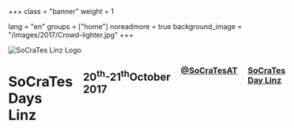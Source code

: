 +++
class = "banner"
weight = 1

lang = "en"
groups = ["home"]
noreadmore = true
background_image = "/images/2017/Crowd-lighter.jpg"
+++

<div class="banner">
  	<div class="row">
			<div class="four columns">
				<img class="logo" src="/images/2016/SoCraTesLinz2016.png" alt="SoCraTes Linz Logo"/>
			</div>
    	<div class="eight columns">
				<h1>SoCraTes Days Linz</h1>
				<h2>20<sup>th</sup>-21<sup>th</sup>October 2017</h2>
				<h3><a href="https://twitter.com/SoCraTesAT"><i class="fa fa-twitter" aria-hidden="true" style="width: 1.2em;"></i> @SoCraTesAT</a></h3>
				<h3><a href="https://www.facebook.com/events/1175565655799297/"><i class="fa fa-facebook" aria-hidden="true" style="width: 1.2em;"></i> SoCraTes Day Linz</a></h3>
			</div>
	</div>
</div>

	



<!--more-->
